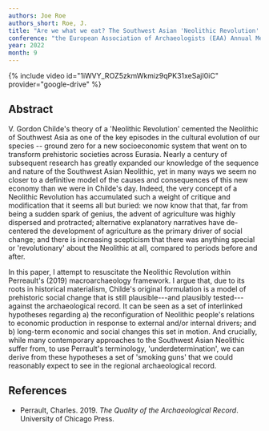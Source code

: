```yaml
---
authors: Joe Roe
authors_short: Roe, J.
title: "Are we what we eat? The Southwest Asian 'Neolithic Revolution' as macroarchaeological theory"
conference: "the European Association of Archaeologists (EAA) Annual Meeting, Budapest, 31 August – 3 September"
year: 2022
month: 9
---
```


{% include video id="1iWVY_ROZ5zkmWkmiz9qPK31xeSajI0iC" provider="google-drive" %}

## Abstract

V. Gordon Childe's theory of a 'Neolithic Revolution' cemented the Neolithic of Southwest Asia as one of the key episodes in the cultural evolution of our species -- ground zero for a new socioeconomic system that went on to transform prehistoric societies across Eurasia.
Nearly a century of subsequent research has greatly expanded our knowledge of the sequence and nature of the Southwest Asian Neolithic, yet in many ways we seem no closer to a definitive model of the causes and consequences of this new economy than we were in Childe's day.
Indeed, the very concept of a Neolithic Revolution has accumulated such a weight of critique and modification that it seems all but buried:
we now know that that, far from being a sudden spark of genius, the advent of agriculture was highly dispersed and protracted;
alternative explanatory narratives have de-centered the development of agriculture as the primary driver of social change;
and there is increasing scepticism that there was anything special or 'revolutionary' about the Neolithic at all, compared to periods before and after.

In this paper, I attempt to resuscitate the Neolithic Revolution within Perreault's (2019) macroarchaeology framework.
I argue that, due to its roots in historical materialism, Childe's original formulation is a model of prehistoric social change that is still plausible---and plausibly tested---against the archaeological record.
It can be seen as a set of interlinked hypotheses regarding a) the reconfiguration of Neolithic people's relations to economic production in response to external and/or internal drivers; and b) long-term economic and social changes this set in motion.
And crucially, while many contemporary approaches to the Southwest Asian Neolithic suffer from, to use Perrault's terminology, 'underdetermination', we can derive from these hypotheses a set of 'smoking guns' that we could reasonably expect to see in the regional archaeological record.

## References

* Perrault, Charles. 2019. *The Quality of the Archaeological Record*. University of Chicago Press.

